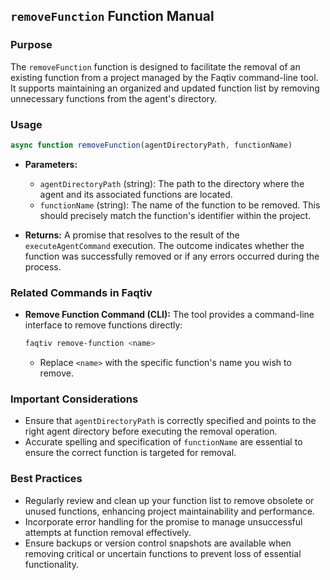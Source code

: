 ## `removeFunction` Function Manual

### Purpose
The `removeFunction` function is designed to facilitate the removal of an existing function from a project managed by the Faqtiv command-line tool. It supports maintaining an organized and updated function list by removing unnecessary functions from the agent's directory.

### Usage

```javascript
async function removeFunction(agentDirectoryPath, functionName)
```

- **Parameters:**
  - `agentDirectoryPath` (string): The path to the directory where the agent and its associated functions are located.
  - `functionName` (string): The name of the function to be removed. This should precisely match the function's identifier within the project.

- **Returns:** A promise that resolves to the result of the `executeAgentCommand` execution. The outcome indicates whether the function was successfully removed or if any errors occurred during the process.

### Related Commands in Faqtiv

- **Remove Function Command (CLI):** The tool provides a command-line interface to remove functions directly:

  ```bash
  faqtiv remove-function <name>
  ```

  - Replace `<name>` with the specific function's name you wish to remove.

### Important Considerations

- Ensure that `agentDirectoryPath` is correctly specified and points to the right agent directory before executing the removal operation.
- Accurate spelling and specification of `functionName` are essential to ensure the correct function is targeted for removal.

### Best Practices

- Regularly review and clean up your function list to remove obsolete or unused functions, enhancing project maintainability and performance.
- Incorporate error handling for the promise to manage unsuccessful attempts at function removal effectively.
- Ensure backups or version control snapshots are available when removing critical or uncertain functions to prevent loss of essential functionality.